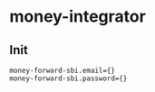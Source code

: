 # money-integrator

## Init

```application.properties
money-forward-sbi.email={}
money-forward-sbi.password={}
```

```

```